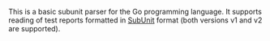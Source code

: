 This is a basic subunit parser for the Go programming language. It supports
reading of test reports formatted in
[SubUnit](https://github.com/testing-cabal/subunit) format (both versions v1
and v2 are supported).
